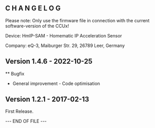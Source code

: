 C H A N G E L O G
-----------------

Please note: Only use the firmware file in connection with the current software-version of the CCUx!

Device:   HmIP-SAM - Homematic IP Acceleration Sensor

Company:  eQ-3, Maiburger Str. 29, 26789 Leer, Germany


Version 1.4.6 - 2022-10-25
--------------------------------------------------------------
** Bugfix
   * General improvement - Code optimisation 


Version 1.2.1 - 2017-02-13
--------------------------------------------------------------

First Release.


--- END OF FILE ---
